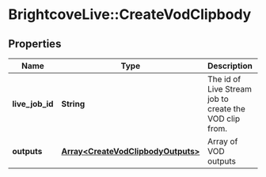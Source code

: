 # BrightcoveLive::CreateVodClipbody

## Properties
Name | Type | Description | Notes
------------ | ------------- | ------------- | -------------
**live_job_id** | **String** | The id of Live Stream job to create the VOD clip from. | 
**outputs** | [**Array&lt;CreateVodClipbodyOutputs&gt;**](CreateVodClipbodyOutputs.md) | Array of VOD outputs | 



